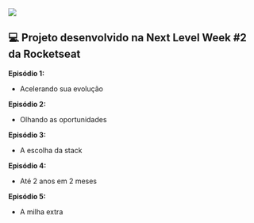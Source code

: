 <img src="https://camo.githubusercontent.com/e374677bcea8e624fe954b1bf81348f9bb4390df/68747470733a2f2f696b2e696d6167656b69742e696f2f6361706974616f2f50726f6666792f6e6c77325f36643750766c485a352e737667">
<h2> 💻 Projeto desenvolvido na Next Level Week #2 da Rocketseat </h2>

<strong>Episódio 1:</strong>
  - Acelerando sua evolução
 
<strong>Episódio 2:</strong>
  - Olhando as oportunidades
  
<strong>Episódio 3:</strong>
  - A escolha da stack
  
<strong>Episódio 4:</strong>
  - Até 2 anos em 2 meses
  
<strong>Episódio 5:</strong>
  - A milha extra
